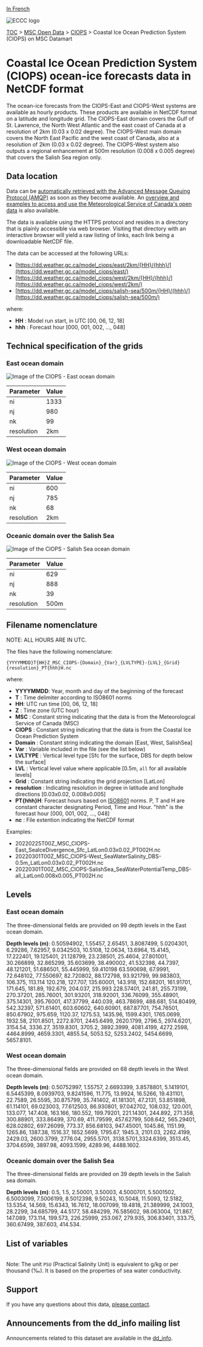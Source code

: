 [In French](readme_ciops-datamart_fr.md)

![ECCC logo](../../img_eccc-logo.png)

[TOC](../../readme_en.md) > [MSC Open Data](../readme_en.md) > [CIOPS](readme_ciops_en.md) > Coastal Ice Ocean Prediction System (CIOPS) on MSC Datamart 

# Coastal Ice Ocean Prediction System (CIOPS) ocean-ice forecasts data in NetCDF format

The ocean-ice forecasts from the CIOPS-East and CIOPS-West systems are available as hourly products. These products are available in NetCDF format on a latitude and longitude grid. The CIOPS-East domain covers the Gulf of St. Lawrence, the North West Atlantic and the east coast of Canada at a resolution of 2km (0.03 x 0.02 degree). The CIOPS-West main domain covers the North East Pacific and the west coast of Canada, also at a resolution of 2km (0.03 x 0.02 degree). The CIOPS-West system also outputs a regional enhancement at 500m resolution (0.008 x 0.005 degree) that covers the Salish Sea region only.

## Data location 

Data can be [automatically retrieved with the Advanced Message Queuing Protocol (AMQP)](../../msc-datamart/amqp_en.md) as soon as they become available. An [overview and examples to access and use the Meteorological Service of Canada's open data](../../usage/readme_en.md) is also available.

The data is available using the HTTPS protocol and resides in a directory that is plainly accessible via web browser. Visiting that directory with an interactive browser will yield a raw listing of links, each link being a downloadable NetCDF file.

The data can be accessed at the following URLs: 

* [https://dd.weather.gc.ca/model_ciops/east/2km/{HH}/{hhh}/](https://dd.weather.gc.ca/model_ciops/east/)
* [https://dd.weather.gc.ca/model_ciops/west/2km/{HH}/{hhh}/](https://dd.weather.gc.ca/model_ciops/west/2km/)
* [https://dd.weather.gc.ca/model_ciops/salish-sea/500m/{HH}/{hhh}/](https://dd.weather.gc.ca/model_ciops/salish-sea/500m/)                  

where:

* __HH__ : Model run start, in UTC [00, 06, 12, 18]
* __hhh__ : Forecast hour [000, 001, 002, ..., 048] 

## Technical specification of the grids

### East ocean domain

![Image of the CIOPS - East ocean domain](https://collaboration.cmc.ec.gc.ca/cmc/cmos/public_doc/msc-data/nwp_ciops/grille_ciops-east.png)

| Parameter | Value |
| ------ | ------ |
| ni | 1333 |
| nj | 980 |
| nk | 99 |
| resolution | 2km |

### West ocean domain

![Image of the CIOPS - West ocean domain](https://collaboration.cmc.ec.gc.ca/cmc/cmos/public_doc/msc-data/nwp_ciops/grille_ciops-west.png)

| Parameter | Value |
| ------ | ------ |
| ni | 600 |
| nj | 785 |
| nk | 68 |
| resolution | 2km |

### Oceanic domain over the Salish Sea

![Image of the CIOPS - Salish Sea ocean domain](https://collaboration.cmc.ec.gc.ca/cmc/cmos/public_doc/msc-data/nwp_ciops/grille_ciops-salishsea.png)

| Parameter | Value |
| ------ | ------ |
| ni | 629 |
| nj | 888 |
| nk | 39 |
| resolution | 500m |

## Filename nomenclature

NOTE: ALL HOURS ARE IN UTC.

The files have the following nomenclature: 

`{YYYYMMDD}T{HH}Z_MSC_CIOPS-{Domain}_{Var}_{LVLTYPE}-{LVL}_{Grid}{resolution}_PT{hhh}H.nc`

where:

* __YYYYMMDD__: Year, month and day of the beginning of the forecast
* __T__ : Time delimiter according to ISO8601 norms
* __HH__: UTC run time [00, 06, 12, 18]
* __Z__ : Time zone (UTC hour)
* __MSC__ : Constant string indicating that the data is from the Meteorologcal Service of Canada (MSC)
* __CIOPS__ : Constant string indicating that the data is from the Coastal Ice Ocean Prediction System
* __Domain__ : Constant string indicating the domain [East, West, SalishSea]
* __Var__ : Variable included in the file (see the list below)
* __LVLTYPE__ : Vertical level type [Sfc for the surface, DBS for depth below the surface]
* __LVL__ : Vertical level value where applicable [0.5m, `all` for all available levels]
* __Grid__ : Constant string indicating the grid projection [LatLon]
* __resolution__ : Indicating resolution in degree in latitude and longitude directions [0.03x0.02, 0.008x0.005] 
* __PT{hhh}H__: Forecast hours based on [ISO8601](https://en.wikipedia.org/wiki/ISO_8601) norms. P, T and H are constant character designating Period, Time and Hour. "hhh" is the forecast hour [000, 001, 002, ..., 048]
* __nc__ : File extention indicating the NetCDF format

Examples:

* 20220225T00Z_MSC_CIOPS-East_SeaIceDivergence_Sfc_LatLon0.03x0.02_PT002H.nc
* 20220301T00Z_MSC_CIOPS-West_SeaWaterSalinity_DBS-0.5m_LatLon0.03x0.02_PT002H.nc
* 20220301T00Z_MSC_CIOPS-SalishSea_SeaWaterPotentialTemp_DBS-all_LatLon0.008x0.005_PT002H.nc

## Levels

### East ocean domain

The three-dimensional fields are provided on 99 depth levels in the East ocean domain.

__Depth levels (m)__: 0.50594902, 1.55457, 2.65451, 3.8087499, 5.0204301, 6.29286, 7.62957, 9.0342503, 10.5108, 12.0634, 13.6964, 15.4145, 17.222401, 19.125401, 21.128799, 23.238501, 25.4604, 27.801001, 30.266899, 32.865299, 35.603699, 38.490002, 41.532398, 44.7397, 48.121201, 51.686501, 55.445999, 59.410198 63.590698, 67.9991, 72.648102, 77.550697, 82.720802, 88.172798, 93.921799, 99.983803, 106.375, 113.114 120.218, 127.707, 135.60001, 143.918, 152.68201, 161.91701, 171.645, 181.89, 192.679, 204.037, 215.993 228.57401, 241.81, 255.73199, 270.37201, 285.76001, 301.93201, 318.92001, 336.76099, 355.48901, 375.14301, 395.76001, 417.37799, 440.039, 463.78699, 488.681, 514.80499, 542.32397, 571.61401, 603.60602, 640.60901, 687.87701, 754.76501, 850.67902, 975.659, 1120.37, 1275.53, 1435.96, 1599.4301, 1765.0699, 1932.58, 2101.8501, 2272.8701, 2445.6499, 2620.1799, 2796.5, 2974.6201, 3154.54, 3336.27, 3519.8301, 3705.2, 3892.3999, 4081.4199, 4272.2598, 4464.8999, 4659.3301, 4855.54, 5053.52, 5253.2402, 5454.6699, 5657.8101.

### West ocean domain

The three-dimensional fields are provided on 68 depth levels in the West ocean domain.

__Depth levels (m)__: 0.50752997, 1.55757, 2.6693399, 3.8578801, 5.1419101, 6.5445399, 8.0939703, 9.8241596, 11.775, 13.9924, 16.5266, 19.431101, 22.7589, 26.5595, 30.875799, 35.741402, 41.181301, 47.2131, 53.851898, 61.114101, 69.023003, 77.612503, 86.930801, 97.042702, 108.032, 120.001, 133.077, 147.408, 163.166, 180.552, 199.79201, 221.14301, 244.892, 271.358, 300.88901, 333.86499, 370.69, 411.79599, 457.62799, 508.642, 565.29401, 628.02802, 697.26099, 773.37, 856.68103, 947.45001, 1045.86, 1151.99, 1265.86, 1387.38, 1516.37, 1652.5699, 1795.67, 1945.3, 2101.03, 2262.4199, 2429.03, 2600.3799, 2776.04, 2955.5701, 3138.5701,3324.6399, 3513.45, 3704.6599, 3897.98, 4093.1599, 4289.96, 4488.1602.

### Oceanic domain over the Salish Sea

The three-dimensional fields are provided on 39 depth levels in the Salish sea domain.

__Depth levels (m)__: 0.5, 1.5, 2.50001, 3.50003, 4.5000701, 5.5001502, 6.5003099, 7.5006199, 8.5012398, 9.50243, 10.5048, 11.5093, 12.5182, 13.5354, 14.569, 15.6343, 16.7612, 18.007099, 19.4818, 21.389999, 24.1003, 28.2299, 34.685799, 44.5177, 58.484299, 76.585602, 98.063004, 121.867, 147.089, 173.114, 199.573, 226.25999, 253.067, 279.935, 306.83401, 333.75, 360.67499, 387.603, 414.534.

## List of variables 

<table id="csv-table" class="display"></table>

<link href="https://cdn.jsdelivr.net/npm/simple-datatables@latest/dist/style.css" rel="stylesheet" type="text/css">
<script src="https://cdn.jsdelivr.net/npm/simple-datatables@latest"></script>
<script src="../../../js/variables_datatable.js" type="text/javascript"></script>
<script>
  loadTable("csv-table", "../../../assets/csv/CIOPS_Variables-List_en.csv");
</script>

Note: The unit `PSU` (Practical Salinity Unit) is equivalent to g/kg or per thousand (‰). It is based on the properties of sea water conductivity.

## Support

If you have any questions about this data, [please contact](https://weather.gc.ca/mainmenu/contact_us_e.html).

## Announcements from the dd_info mailing list

Announcements related to this dataset are available in the [dd_info](https://comm.collab.science.gc.ca/mailman3/postorius/lists/dd_info/).

